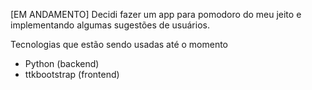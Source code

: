 [EM ANDAMENTO]
Decidi fazer um app para pomodoro do meu jeito e implementando algumas sugestões de usuários.

Tecnologias que estão sendo usadas até o momento

- Python (backend)
- ttkbootstrap (frontend)
